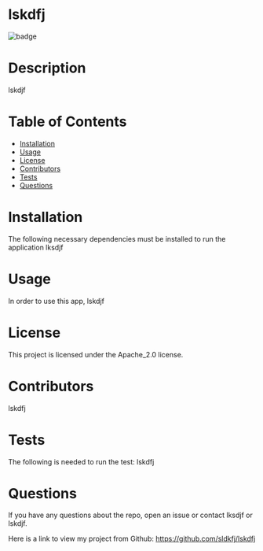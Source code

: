 # lskdfj
 ![badge](https://img.shields.io/badge/License-Apache_2.0-brightgreen)

# Description
lskdjf
# Table of Contents
* [Installation](#installation)
* [Usage](#usage)
* [License](#license)
* [Contributors](#contributors)
* [Tests](#tests)
* [Questions](#questions)
# Installation
The following necessary dependencies must be installed to run the application lksdjf
# Usage
In order to use this app, lskdjf
# License
This project is licensed under the Apache_2.0 license.


# Contributors
 lskdfj
# Tests
The following is needed to run the test: lskdfj
# Questions
If you have any questions about the repo, open an issue or contact lksdjf or lskdjf.

Here is a link to view my project from Github:
https://github.com/sldkfj/lskdfj

